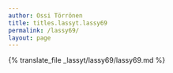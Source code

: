 ```yaml
---
author: Ossi Törrönen
title: titles.lassyt.lassy69
permalink: /lassy69/
layout: page
---
```

{% translate_file _lassyt/lassy69/lassy69.md %}